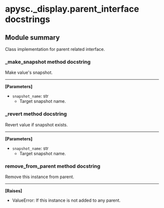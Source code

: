# apysc._display.parent_interface docstrings

## Module summary

Class implementation for parent related interface.

### _make_snapshot method docstring

Make value's snapshot.<hr>

**[Parameters]**

- `snapshot_name`: str
  - Target snapshot name.

### _revert method docstring

Revert value if snapshot exists.<hr>

**[Parameters]**

- `snapshot_name`: str
  - Target snapshot name.

### remove_from_parent method docstring

Remove this instance from parent.<hr>

**[Raises]**

- ValueError: If this instance is not added to any parent.